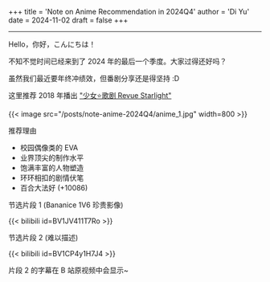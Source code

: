 +++
title = 'Note on Anime Recommendation in 2024Q4'
author = 'Di Yu'
date = 2024-11-02
draft = false
+++

---

Hello，你好，こんにちは！

不知不觉时间已经来到了 2024 年的最后一个季度。大家过得还好吗？

虽然我们最近要年终冲绩效，但番剧分享还是得坚持 :D

这里推荐 2018 年播出 ["少女⭐歌剧 Revue Starlight"](https://www.bilibili.com/bangumi/play/ss24622?spm_id_from=333.337.0.0)

{{< image src="/posts/note-anime-2024Q4/anime_1.jpg" width=800 >}}

推荐理由
- 校园偶像类的 EVA
- 业界顶尖的制作水平
- 饱满丰富的人物塑造
- 环环相扣的剧情伏笔
- 百合大法好 (+10086)

节选片段 1 (Bananice 1V6 珍贵影像)

{{< bilibili id=BV1JV411T7Ro >}}

节选片段 2 (难以描述)

{{< bilibili id=BV1CP4y1H7J4 >}}

片段 2 的字幕在 B 站原视频中会显示~
